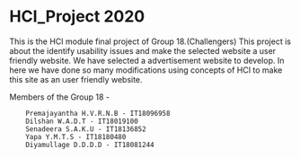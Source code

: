 # HCI_Project 2020

This is the HCI module final project of Group 18.(Challengers)
This project is about the identify usability issues and make the selected website a user friendly website.
We have selected a advertisement website to develop.
In here we have done so many modifications using concepts of HCI to make this site as an user friendly website.

Members of the Group 18 - 

        Premajayantha H.V.R.N.B - IT18096958
        Dilshan W.A.D.T - IT18019100
        Senadeera S.A.K.U - IT18136852
        Yapa Y.M.T.S - IT18180480
        Diyamullage D.D.D.D - IT18081244
